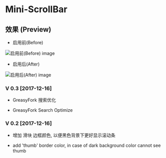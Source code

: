 # Mini-ScrollBar

## 效果 (Preview)
- 启用前(Before)

![启用前(Before) image](https://github.com/woolition/greasyforks/raw/master/img/miniScrollbar2.png)

- 启用后(After)

![启用后(After) image](https://github.com/woolition/greasyforks/raw/master/img/miniScrollbar1.png)

### V 0.3 [2017-12-16]

- GreasyFork 搜索优化

- GreasyFork Search Optimize

### V 0.2 [2017-12-16]

- 增加 滑块 边框颜色, 以便黑色背景下更好显示滚动条

- add 'thumb' border color, in case of dark background color cannot see thumb

